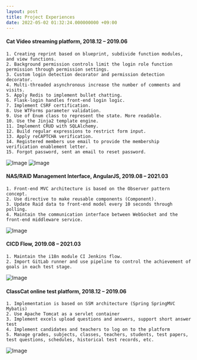 ```yaml
---
layout: post
title: Project Experiences
date: 2022-05-02 01:32:24.000000000 +09:00
---
```


#### Cat Video streaming platform, 2018.12 – 2019.06

```
1. Creating reprint based on blueprint, subdivide function modules, and view functions.
2. Background permission controls limit the login role function permission through permission settings.
3. Custom login detection decorator and permission detection decorator.
4. Multi-threaded asynchronous increase the number of comments and visits.
5. Apply Redis to implement bullet chatting.
6. Flask-login handles front-end login logic.
7. Implement CSRF certification.
8. Use WTForms parameter validation.
9. Use of Enum class to represent the state. More readable.
10. Use the Jinja2 template engine.
11. Implement CRUD with SQLAlchemy.
12. Build regular expressions to restrict form input.
13. Apply reCAPTCHA verification.
14. Registered members use email to provide the membership verification enablement letter.
15. Forgot password, sent an email to reset password.
```

![Image](https://imgur.com/W06c4jI.png)
![Image](https://imgur.com/W06c4jI.png)

#### NAS/RAID Management Interface, AngularJS, 2019.08 – 2021.03

```
1. Front-end MVC architecture is based on the Observer pattern concept.
2. Use directive to make reusable components (Component).
3. Update Raid data to front-end model every 10 seconds through polling.
4. Maintain the communication interface between WebSocket and the front-end middleware service.
```

![Image](https://imgur.com/W06c4jI.png)

#### CICD Flow, 2019.08 – 2021.03

```
1. Maintain the i18n module CI Jenkins flow.
2. Import GitLab runner and use pipeline to control the achievement of goals in each test stage.
```

![Image](https://imgur.com/W06c4jI.png)

#### ClassCat online test platform, 2018.12 – 2019.06

```
1. Implementation is based on SSM architecture (Spring SpringMVC Mybatis)
2. Use Apache Tomcat as a servlet container
3. Implement excels upload questions and answers, support short answer test
4. Implement candidates and teachers to log on to the platform
5. Manage grades, subjects, classes, teachers, students, test papers, test questions, schedules, historical test records, etc.
```

![Image](https://imgur.com/W06c4jI.png)